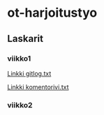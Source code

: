 # ot-harjoitustyo

## Laskarit

### viikko1

[Linkki gitlog.txt](https://github.com/Noraelisa/ot-harjoitustyo/blob/main/laskarit/viikko1/gitlog.txt)

[Linkki komentorivi.txt](https://github.com/Noraelisa/ot-harjoitustyo/blob/main/laskarit/viikko1/komentorivi.txt)

### viikko2    
    

